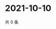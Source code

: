 # 2021-10-10

共 0 条

<!-- BEGIN WEIBO -->
<!-- 最后更新时间 Sun Oct 10 2021 21:17:34 GMT+0800 (China Standard Time) -->

<!-- END WEIBO -->
